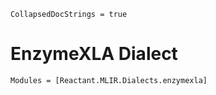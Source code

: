```@meta
CollapsedDocStrings = true
```

# EnzymeXLA Dialect

```@autodocs
Modules = [Reactant.MLIR.Dialects.enzymexla]
```
